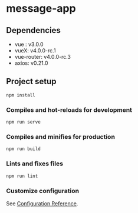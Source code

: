 # message-app

## Dependencies
- vue : v3.0.0
- vueX: v4.0.0-rc.1
- vue-router: v4.0.0-rc.3
- axios: v0.21.0

## Project setup
```
npm install
```

### Compiles and hot-reloads for development
```
npm run serve
```

### Compiles and minifies for production
```
npm run build
```

### Lints and fixes files
```
npm run lint
```

### Customize configuration
See [Configuration Reference](https://cli.vuejs.org/config/).
